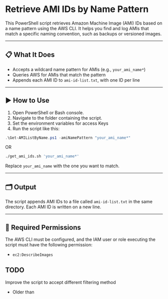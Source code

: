 # Retrieve AMI IDs by Name Pattern

This PowerShell script retrieves Amazon Machine Image (AMI) IDs based on a name pattern using the AWS CLI. It helps you find and log AMIs that match a specific naming convention, such as backups or versioned images.

---

## 📋 What It Does

- Accepts a wildcard name pattern for AMIs (e.g., `your_ami_name*`)
- Queries AWS for AMIs that match the pattern
- Appends each AMI ID to `ami-id-list.txt`, with one ID per line

---

## ▶️ How to Use

1. Open PowerShell or Bash console.
2. Navigate to the folder containing the script.
3. Set the environment variables for access Keys
4. Run the script like this:

```powershell
.\Get-AMIListByName.ps1 -amiNamePattern "your_ami_name*"
```

OR

```bash
./get_ami_ids.sh 'your_ami_name*'
```

Replace `your_ami_name` with the one you want to match.

---

## 🗂 Output

The script appends AMI IDs to a file called `ami-id-list.txt` in the same directory. 
Each AMI ID is written on a new line.

---

## 🔐 Required Permissions

The AWS CLI must be configured, and the IAM user or role executing the script must have the following permission:

- `ec2:DescribeImages`

## TODO

Improve the script to accept different filtering method

- Older than 